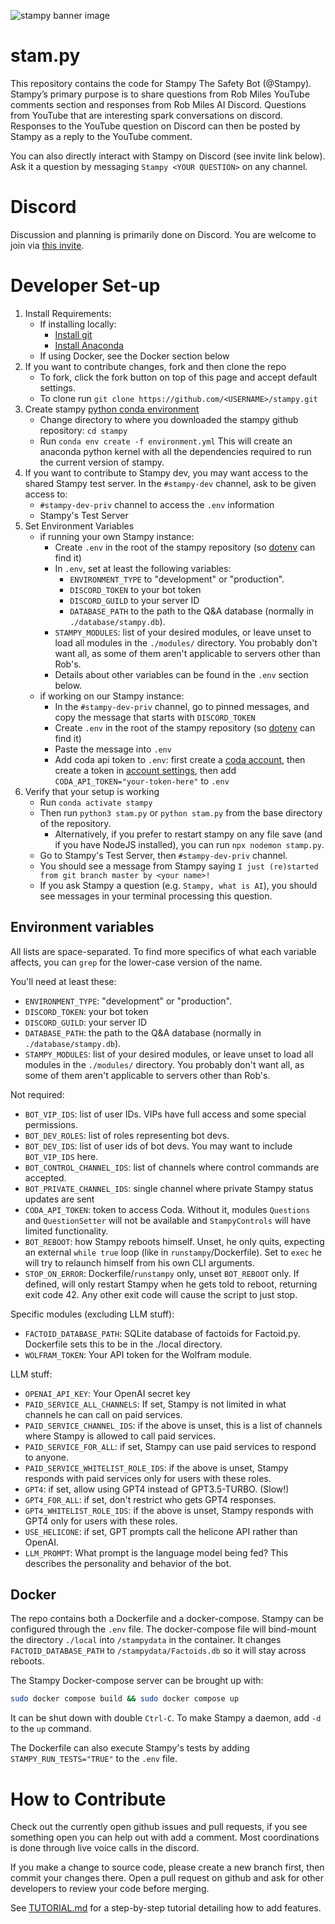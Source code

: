 ![stampy banner image](https://github.com/StampyAI/stampy/blob/master/images/readme-header.png)

<!-- The best dimensions for the banner is **1280x650px**. -->

# stam.py

This repository contains the code for Stampy The Safety Bot (@Stampy). Stampy’s primary purpose is to share questions from Rob Miles YouTube comments section and responses from Rob Miles AI Discord. Questions from YouTube that are interesting spark conversations on discord. Responses to the YouTube question on Discord can then be posted by Stampy as a reply to the YouTube comment.

You can also directly interact with Stampy on Discord (see invite link below). Ask it a question by messaging `Stampy <YOUR QUESTION>` on any channel.

# Discord

Discussion and planning is primarily done on Discord. You are welcome to join via [this invite](https://discord.com/invite/7wjJbFJnSN).
# Developer Set-up

1. Install Requirements:
    * If installing locally:
        - [Install git](https://git-scm.com/book/en/v2/Getting-Started-Installing-Git)
        - [Install Anaconda](https://docs.anaconda.com/anaconda/install/)
    * If using Docker, see the Docker section below
1. If you want to contribute changes, fork and then clone the repo
    * To fork, click the fork button on top of this page and accept default settings.
    * To clone run `git clone https://github.com/<USERNAME>/stampy.git`
1. Create stampy [python conda environment](https://docs.conda.io/projects/conda/en/latest/user-guide/tasks/manage-environments.html)
    * Change directory to where you downloaded the stampy github repository: `cd stampy`
    * Run `conda env create -f environment.yml` This will create an anaconda python kernel with all the dependencies required to run the current version of stampy.
1. If you want to contribute to Stampy dev, you may want access to the shared Stampy test server. In the `#stampy-dev` channel, ask to be given access to:
    * `#stampy-dev-priv` channel to access the `.env` information
    * Stampy's Test Server
1. Set Environment Variables
    * if running your own Stampy instance:
       * Create `.env` in the root of the stampy repository (so [dotenv](https://pypi.org/project/python-dotenv/) can find it)
       * In `.env`, set at least the following variables:
         - `ENVIRONMENT_TYPE` to "development" or "production".
         - `DISCORD_TOKEN` to your bot token
         - `DISCORD_GUILD` to your server ID
         - `DATABASE_PATH` to the path to the Q&A database (normally in `./database/stampy.db`).
        - `STAMPY_MODULES`: list of your desired modules, or leave unset to load all modules in the `./modules/` directory. You probably don't want all, as some of them aren't applicable to servers other than Rob's.
         - Details about other variables can be found in the `.env` section below.
    * if working on our Stampy instance:
        * In the `#stampy-dev-priv` channel, go to pinned messages, and copy the message that starts with `DISCORD_TOKEN`
        * Create `.env` in the root of the stampy repository (so [dotenv](https://pypi.org/project/python-dotenv/) can find it)
        * Paste the message into `.env`
        * Add coda api token to `.env`: first create a [coda account](https://coda.io/), then create a token in [account settings](https://coda.io/account), then add `CODA_API_TOKEN="your-token-here"` to `.env`
1. Verify that your setup is working
    * Run `conda activate stampy`
    * Then run `python3 stam.py` or `python stam.py` from the base directory of the repository.
      * Alternatively, if you prefer to restart stampy on any file save (and if you have NodeJS installed), you can run `npx nodemon stamp.py`.
    * Go to Stampy's Test Server, then `#stampy-dev-priv` channel.
    * You should see a message from Stampy saying `I just (re)started from git branch master by <your name>!`
    * If you ask Stampy a question (e.g. `Stampy, what is AI`), you should see messages in your terminal processing this question.

## Environment variables

All lists are space-separated. To find more specifics of what each variable affects, you can `grep` for the lower-case version of the name.

You'll need at least these:

- `ENVIRONMENT_TYPE`: "development" or "production".
- `DISCORD_TOKEN`: your bot token
- `DISCORD_GUILD`: your server ID
- `DATABASE_PATH`: the path to the Q&A database (normally in `./database/stampy.db`).
- `STAMPY_MODULES`: list of your desired modules, or leave unset to load all modules in the `./modules/` directory. You probably don't want all, as some of them aren't applicable to servers other than Rob's.

Not required:

- `BOT_VIP_IDS`: list of user IDs. VIPs have full access and some special permissions.
- `BOT_DEV_ROLES`: list of roles representing bot devs.
- `BOT_DEV_IDS`: list of user ids of bot devs. You may want to include `BOT_VIP_IDS` here.
- `BOT_CONTROL_CHANNEL_IDS`: list of channels where control commands are accepted.
- `BOT_PRIVATE_CHANNEL_IDS`: single channel where private Stampy status updates are sent
- `CODA_API_TOKEN`: token to access Coda. Without it, modules `Questions` and `QuestionSetter` will not be available and `StampyControls` will have limited functionality.
- `BOT_REBOOT`: how Stampy reboots himself. Unset, he only quits, expecting an external `while true` loop (like in `runstampy`/Dockerfile). Set to `exec` he will try to relaunch himself from his own CLI arguments.
- `STOP_ON_ERROR`: Dockerfile/`runstampy` only, unset `BOT_REBOOT` only. If defined, will only restart Stampy when he gets told to reboot, returning exit code 42. Any other exit code will cause the script to just stop.

Specific modules (excluding LLM stuff):

- `FACTOID_DATABASE_PATH`: SQLite database of factoids for Factoid.py. Dockerfile sets this to be in the ./local directory.
- `WOLFRAM_TOKEN`: Your API token for the Wolfram module.

LLM stuff:

- `OPENAI_API_KEY`: Your OpenAI secret key
- `PAID_SERVICE_ALL_CHANNELS`: If set, Stampy is not limited in what channels he can call on paid services.
- `PAID_SERVICE_CHANNEL_IDS`: if the above is unset, this is a list of channels where Stampy is allowed to call paid services.
- `PAID_SERVICE_FOR_ALL`: if set, Stampy can use paid services to respond to anyone.
- `PAID_SERVICE_WHITELIST_ROLE_IDS`: if the above is unset, Stampy responds with paid services only for users with these roles.
- `GPT4`: if set, allow using GPT4 instead of GPT3.5-TURBO. (Slow!)
- `GPT4_FOR_ALL`: if set, don't restrict who gets GPT4 responses.
- `GPT4_WHITELIST_ROLE_IDS`: if the above is unset, Stampy responds with GPT4 only for users with these roles.
- `USE_HELICONE`: if set, GPT prompts call the helicone API rather than OpenAI.
- `LLM_PROMPT`: What prompt is the language model being fed? This describes the personality and behavior of the bot.

## Docker

The repo contains both a Dockerfile and a docker-compose. Stampy can be configured through the `.env` file. The docker-compose file will bind-mount the directory `./local` into `/stampydata` in the container. It changes `FACTOID_DATABASE_PATH` to `/stampydata/Factoids.db` so it will stay across reboots.

The Stampy Docker-compose server can be brought up with:

``` sh
sudo docker compose build && sudo docker compose up
```

It can be shut down with double `Ctrl-C`. To make Stampy a daemon, add `-d` to the `up` command.

The Dockerfile can also execute Stampy's tests by adding `STAMPY_RUN_TESTS="TRUE"` to the `.env` file.

# How to Contribute

Check out the currently open github issues and pull requests, if you see something open you can help out with add a comment. Most coordinations is done through live voice calls in the discord.

If you make a change to source code, please create a new branch first, then commit your changes there. Open a pull request on github and ask for other developers to review your code before merging.

See [TUTORIAL.md](https://github.com/StampyAI/stampy/blob/master/TUTORIAL.md) for a step-by-step tutorial detailing how to add features.
